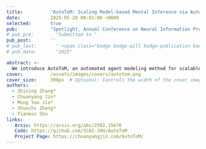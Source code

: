 ```yaml
---
title:          "AutoToM: Scaling Model-based Mental Inference via Automated Agent Modeling"
date:           2025-05-20 00:01:00 +0800
selected:       true
pub:            "Spotlight, Annual Conference on Neural Information Processing Systems (Neurips), 2025"
# pub_pre:        "Submitted to "
pub_post:       ''
# pub_last:       ' <span class="badge badge-pill badge-publication badge-success">Spotlight</span>'
# pub_date:       "2025"

abstract: >-
  We introduce AutoToM, an automated agent modeling method for scalable, robust, and interpretable mental inference. Leveraging an LLM as the backend, AutoToM combines the robustness of Bayesian models and the open-endedness of Language models, offering a scalable and interpretable approach to machine ToM.
cover:          /assets/images/covers/autotom.png
cover_size:     300px  # Optional: Controls the width of the cover image
authors:
  - Zhining Zhang*
  - Chuanyang Jin*
  - Mung Yao Jia*
  - Shunchi Zhang*
  - Tianmin Shu
links:
   Arxiv: https://arxiv.org/abs/2502.15676
   Code: https://github.com/SCAI-JHU/AutoToM
   Project Page: https://chuanyangjin.com/AutoToM/
---
```

